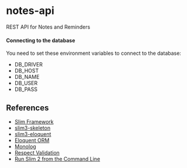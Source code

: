 # notes-api
REST API for Notes and Reminders

#### Connecting to the database
You need to set these environment variables to connect to the database:
- DB_DRIVER
- DB_HOST
- DB_NAME
- DB_USER
- DB_PASS

## References
- [Slim Framework](https://github.com/slimphp/Slim)
- [slim3-skeleton](https://github.com/akrabat/slim3-skeleton)
- [slim3-eloquent](https://github.com/kladd/slim-eloquent)
- [Eloquent ORM](https://github.com/illuminate/database)
- [Monolog](https://github.com/Seldaek/monolog)
- [Respect Validation](https://github.com/Respect/Validation)
- [Run Slim 2 from the Command Line](https://akrabat.com/run-a-slim-2-application-from-the-command-line/)
